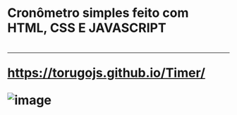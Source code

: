 
<h1>Cronômetro simples feito com HTML, CSS E JAVASCRIPT<h1>
 
 <hr>
 
 https://torugojs.github.io/Timer/
  
![image](https://user-images.githubusercontent.com/96630079/164869536-1b775722-b4a3-409a-bb56-0fc629dcbdae.png)
